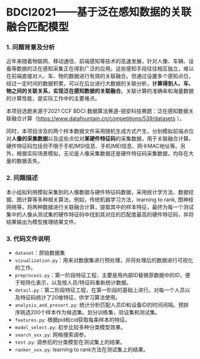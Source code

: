 # BDCI2021——基于泛在感知数据的关联融合匹配模型
### 1. 问题背景及分析

   近年来随着物联网、移动通信、前端感知等技术的高速发展，针对人像、车辆、设备等数据的泛在感知采集正在得到广泛的应用。这些感知手段往往相互独立，难以在前端直接对人、车、物的数据进行有效的关联融合。但通过设置多个感知点位，经过一定时间的数据积累，可以在后台进行大数据的关联分析，<b>计算得到人、车、物之间的关联关系，实现泛在感知数据的关联融合</b>。关联计算的准确率和海量数据的计算性能，是实际工作中的主要难点。

本项目选题来源于2021 CCF BDCI 数据算法赛道-锐安科技赛题：泛在感知数据关联融合计算（https://www.datafountain.cn/competitions/539/datasets ）。

同时，本项目涉及的两个样本数据文件采用随机生成方式产生，分别模拟前端点位对<b>人像的采集数据</b>以及这些点位对<b>某硬件特征码</b>的采集数据，用于关联融合计算。硬件特征码包括但不限于手机IMSI信息、手机IMEI信息、网卡MAC地址等。另外，根据实际场景模拟，无论是人像采集数据还是硬件特征码采集数据，均存在大量的数据丢失。

### 2. 问题描述

本小组拟利用模拟采集到的人像数据与硬件特征码数据，采用统计学方法、数据挖掘、图计算等多种相关算法，例如，传统机器学习方法，learning to rank, 图神经网络等，将两种数据进行关联融合计算，提取其中的样本特征，最终为每一个测试集中的人像从测试集的硬件特征码中找到其对应的匹配度最高的硬件特征码，并将结果输出为模型推理结果文件。

### 3. 代码文件说明
- `dataset`：原始数据集
- `visualization.py`：用来对数据集进行预处理，并将处理后的数据进行可视化的工作。
- `preprocess.py`：第一阶段特征工程，主要是用内部ID替换原数据中的ID，便于矩阵化表示，以及按人员/特征码重新统计数据。
- `detail.py`：第二阶段特征工程，在第一阶段的基础上进行。对每一个人员以及特征码统计了20维特征，供学习算法使用。
- `analysis_and_presort.py`: 统计分析匹配人员ID和设备ID的时间间隔。预排序挑选200个样本作为候选集。划分训练集，验证集和测试集。
- `features.py`: 根据pid和cid获取每条样本的特征。
- `model_select.py`: 初步比较多种分类模型效果。
- `search_xxx.py`: 网格搜索调参。
- `test.py`: 调参后的分类模型在测试集上的结果。
- `ranker_xxx.py`: learning to rank方法在测试集上的结果。

